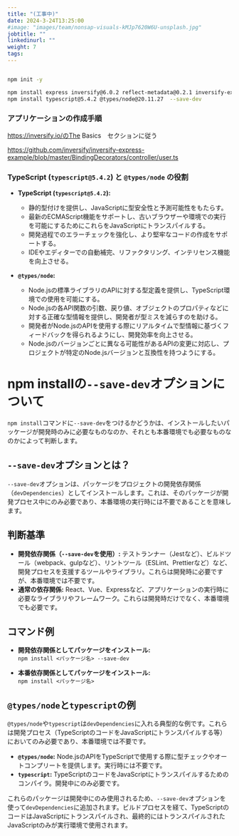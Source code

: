 ```yaml
---
title: "(工事中)"
date: 2024-3-24T13:25:00
#image: "images/team/nonsap-visuals-kMJp7620W6U-unsplash.jpg"
jobtitle: ""
linkedinurl: ""
weight: 7
tags:
---
```



```bash

npm init -y

npm install express inversify@6.0.2 reflect-metadata@0.2.1 inversify-express-utils@6.4.6 --save
npm install typescript@5.4.2 @types/node@20.11.27  --save-dev
```

### アプリケーションの作成手順

<https://inversify.io/のThe> Basics　セクションに従う

<https://github.com/inversify/inversify-express-example/blob/master/BindingDecorators/controller/user.ts>

### TypeScript (`typescript@5.4.2`) と `@types/node` の役割

- **TypeScript (`typescript@5.4.2`):**
  - 静的型付けを提供し、JavaScriptに型安全性と予測可能性をもたらす。
  - 最新のECMAScript機能をサポートし、古いブラウザーや環境での実行を可能にするためにこれらをJavaScriptにトランスパイルする。
  - 開発過程でのエラーチェックを強化し、より堅牢なコードの作成をサポートする。
  - IDEやエディターでの自動補完、リファクタリング、インテリセンス機能を向上させる。

- **`@types/node`:**
  - Node.jsの標準ライブラリのAPIに対する型定義を提供し、TypeScript環境での使用を可能にする。
  - Node.jsの各API関数の引数、戻り値、オブジェクトのプロパティなどに対する正確な型情報を提供し、開発者が型ミスを減らすのを助ける。
  - 開発者がNode.jsのAPIを使用する際にリアルタイムで型情報に基づくフィードバックを得られるようにし、開発効率を向上させる。
  - Node.jsのバージョンごとに異なる可能性があるAPIの変更に対応し、プロジェクトが特定のNode.jsバージョンと互換性を持つようにする。

# npm installの`--save-dev`オプションについて

`npm install`コマンドに`--save-dev`をつけるかどうかは、インストールしたいパッケージが開発時のみに必要なものなのか、それとも本番環境でも必要なものなのかによって判断します。

## `--save-dev`オプションとは？

`--save-dev`オプションは、パッケージをプロジェクトの開発依存関係（`devDependencies`）としてインストールします。これは、そのパッケージが開発プロセス中にのみ必要であり、本番環境の実行時には不要であることを意味します。

## 判断基準

- **開発依存関係（`--save-dev`を使用）:** テストランナー（Jestなど）、ビルドツール（webpack、gulpなど）、リントツール（ESLint、Prettierなど）など、開発プロセスを支援するツールやライブラリ。これらは開発時に必要ですが、本番環境では不要です。
- **通常の依存関係:** React、Vue、Expressなど、アプリケーションの実行時に必要なライブラリやフレームワーク。これらは開発時だけでなく、本番環境でも必要です。

## コマンド例

- **開発依存関係としてパッケージをインストール:**  
  `npm install <パッケージ名> --save-dev`

- **本番依存関係としてパッケージをインストール:**  
  `npm install <パッケージ名>`

## `@types/node`と`typescript`の例

`@types/node`や`typescript`は`devDependencies`に入れる典型的な例です。これらは開発プロセス（TypeScriptのコードをJavaScriptにトランスパイルする等）においてのみ必要であり、本番環境では不要です。

- **`@types/node`:** Node.jsのAPIをTypeScriptで使用する際に型チェックやオートコンプリートを提供します。実行時には不要です。
- **`typescript`:** TypeScriptのコードをJavaScriptにトランスパイルするためのコンパイラ。開発中にのみ必要です。

これらのパッケージは開発中にのみ使用されるため、`--save-dev`オプションを使って`devDependencies`に追加されます。ビルドプロセスを経て、TypeScriptのコードはJavaScriptにトランスパイルされ、最終的にはトランスパイルされたJavaScriptのみが実行環境で使用されます。
